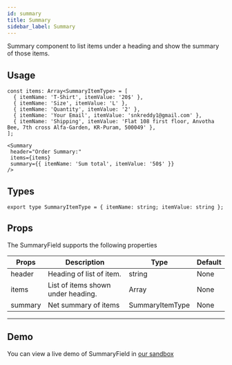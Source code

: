 ```yaml
---
id: summary
title: Summary
sidebar_label: Summary
---
```


Summary component to list items under a heading and show the summary of those items.

## Usage

```
const items: Array<SummaryItemType> = [
  { itemName: 'T-Shirt', itemValue: '20$' },
  { itemName: 'Size', itemValue: 'L' },
  { itemName: 'Quantity', itemValue: '2' },
  { itemName: 'Your Email', itemValue: 'snkreddy1@gmail.com' },
  { itemName: 'Shipping', itemValue: 'Flat 108 first floor, Anvotha Bee, 7th cross Alfa-Garden, KR-Puram, 500049' },
];

<Summary 
 header="Order Summary:"
 items={items}
 summary={{ itemName: 'Sum total', itemValue: '50$' }}
/>
```

## Types
```
export type SummaryItemType = { itemName: string; itemValue: string };
```

## Props
The SummaryField supports the following properties

Props                             | Description                             | Type                              | Default
----------------------------------|-----------------------------------------|-----------------------------------|-----------
header                            | Heading of list of item.                | string                            | None
items                             | List of items shown under heading.      | Array<SummaryItemType>            | None
summary                           | Net summary of items                    | SummaryItemType                   | None
----------------------------------------------------------------------------------------------------------------------------


## Demo
You can view a live demo of SummaryField in [our sandbox](https://github.com/)

